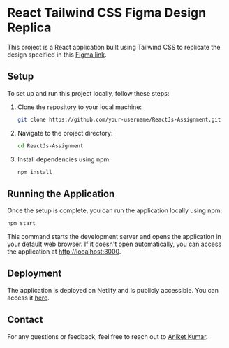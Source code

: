 # React Tailwind CSS Figma Design Replica

This project is a React application built using Tailwind CSS to replicate the design specified in this [Figma link](https://www.figma.com/file/Aj8hzPAAd25ViQ9GQGlZzI/Untitled-(Copy)?type=design&node-id=0%3A1&mode=design&t=doWokKqxBCbaePO5-1).

## Setup

To set up and run this project locally, follow these steps:

1. Clone the repository to your local machine:

   ```bash
   git clone https://github.com/your-username/ReactJs-Assignment.git
   ```

2. Navigate to the project directory:

   ```bash
   cd ReactJs-Assignment
   ```

3. Install dependencies using npm:

   ```bash
   npm install
   ```

## Running the Application

Once the setup is complete, you can run the application locally using npm:

```bash
npm start
```

This command starts the development server and opens the application in your default web browser. If it doesn't open automatically, you can access the application at [http://localhost:3000](http://localhost:3000).

## Deployment

The application is deployed on Netlify and is publicly accessible. You can access it [here](https://reactjsassignment2024.netlify.app/).

## Contact

For any questions or feedback, feel free to reach out to [Aniket Kumar](mailto:aniketkumar2025it@gmail.com).
```

